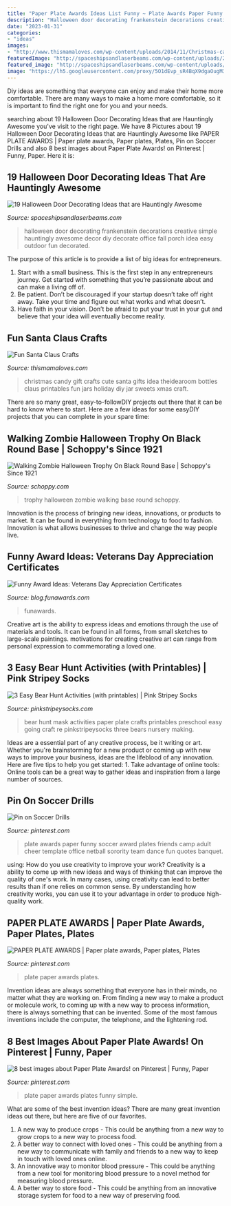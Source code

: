 ```yaml
---
title: "Paper Plate Awards Ideas List Funny ~ Plate Awards Paper Funny Soccer Award Plates Friends Camp Adult Cheer Template Office Netball Sorority Team Dance Fun Quotes Banquet"
description: "Halloween door decorating frankenstein decorations creative simple hauntingly awesome decor diy decorate office fall porch idea easy outdoor fun decorated"
date: "2023-01-31"
categories:
- "ideas"
images:
- "http://www.thismamaloves.com/wp-content/uploads/2014/11/Christmas-candy-bottles-5-678x1024.jpg"
featuredImage: "http://spaceshipsandlaserbeams.com/wp-content/uploads/2016/09/1-Frankenstein-Halloween-Door.jpg"
featured_image: "http://spaceshipsandlaserbeams.com/wp-content/uploads/2016/09/1-Frankenstein-Halloween-Door.jpg"
image: "https://lh5.googleusercontent.com/proxy/5O1dEvp_sR4BqX9dgaOugM3Xt4FwbirCVTqRdrYghLDsykWJG68-HD8kkSyzJAhvB9sU7jnhpUgXHhvhecympwEbi-lbrVHE3asXaPZPpodgtpgHta2e2cKONY0LCzBPszCZnjU5rybIxhnfuxkiHgSi7TiyYQ=w1200-h630-p-k-no-nu"
---
```



Diy ideas are something that everyone can enjoy and make their home more comfortable. There are many ways to make a home more comfortable, so it is important to find the right one for you and your needs.

	

		
searching about 19 Halloween Door Decorating Ideas that are Hauntingly Awesome you've visit to the right page. We have 8 Pictures about 19 Halloween Door Decorating Ideas that are Hauntingly Awesome like PAPER PLATE AWARDS | Paper plate awards, Paper plates, Plates, Pin on Soccer Drills and also 8 best images about Paper Plate Awards! on Pinterest | Funny, Paper. Here it is:
		
    
## 19 Halloween Door Decorating Ideas That Are Hauntingly Awesome

<img loading=lazy src="http://spaceshipsandlaserbeams.com/wp-content/uploads/2016/09/1-Frankenstein-Halloween-Door.jpg" onerror="this.onerror=null;this.src='https://tse1.mm.bing.net/th?id=OIP.2jO4xDsJhXkO3wKgsAOXuQHaJ4&amp;pid=15.1';" alt="19 Halloween Door Decorating Ideas that are Hauntingly Awesome">

_Source: spaceshipsandlaserbeams.com_

>halloween door decorating frankenstein decorations creative simple hauntingly awesome decor diy decorate office fall porch idea easy outdoor fun decorated. 

	

The purpose of this article is to provide a list of big ideas for entrepreneurs.
1. Start with a small business. This is the first step in any entrepreneurs journey. Get started with something that you’re passionate about and can make a living off of.
2. Be patient. Don’t be discouraged if your startup doesn’t take off right away. Take your time and figure out what works and what doesn’t.
3. Have faith in your vision. Don’t be afraid to put your trust in your gut and believe that your idea will eventually become reality.

    
## Fun Santa Claus Crafts

<img loading=lazy src="http://www.thismamaloves.com/wp-content/uploads/2014/11/Christmas-candy-bottles-5-678x1024.jpg" onerror="this.onerror=null;this.src='https://tse4.mm.bing.net/th?id=OIP.Ekj8gQRaUm5pTtpKHnfEOwHaLL&amp;pid=15.1';" alt="Fun Santa Claus Crafts">

_Source: thismamaloves.com_

>christmas candy gift crafts cute santa gifts idea theidearoom bottles claus printables fun jars holiday diy jar sweets xmas craft. 

	

There are so many great, easy-to-followDIY projects out there that it can be hard to know where to start. Here are a few ideas for some easyDIY projects that you can complete in your spare time: 

    
## Walking Zombie Halloween Trophy On Black Round Base | Schoppy&#039;s Since 1921

<img loading=lazy src="https://cdn.shopify.com/s/files/1/0173/9894/products/IMG_20170901_133455.jpg?v=1504329319" onerror="this.onerror=null;this.src='https://tse3.mm.bing.net/th?id=OIP.VAeMMPr2NBqyyXkVeN85TwHaQF&amp;pid=15.1';" alt="Walking Zombie Halloween Trophy On Black Round Base | Schoppy&#039;s Since 1921">

_Source: schoppy.com_

>trophy halloween zombie walking base round schoppy. 

	

Innovation is the process of bringing new ideas, innovations, or products to market. It can be found in everything from technology to food to fashion. Innovation is what allows businesses to thrive and change the way people live.

    
## Funny Award Ideas: Veterans Day Appreciation Certificates

<img loading=lazy src="https://lh5.googleusercontent.com/proxy/5O1dEvp_sR4BqX9dgaOugM3Xt4FwbirCVTqRdrYghLDsykWJG68-HD8kkSyzJAhvB9sU7jnhpUgXHhvhecympwEbi-lbrVHE3asXaPZPpodgtpgHta2e2cKONY0LCzBPszCZnjU5rybIxhnfuxkiHgSi7TiyYQ=w1200-h630-p-k-no-nu" onerror="this.onerror=null;this.src='https://tse3.mm.bing.net/th?id=OIP.ItbMXuSgYIpmuOFV9iVLEgAAAA&amp;pid=15.1';" alt="Funny Award Ideas: Veterans Day Appreciation Certificates">

_Source: blog.funawards.com_

>funawards. 

	

Creative art is the ability to express ideas and emotions through the use of materials and tools. It can be found in all forms, from small sketches to large-scale paintings. motivations for creating creative art can range from personal expression to commemorating a loved one.

    
## 3 Easy Bear Hunt Activities (with Printables) | Pink Stripey Socks

<img loading=lazy src="http://4.bp.blogspot.com/-pJYr7VjCIaQ/U9BpxJevnsI/AAAAAAAAMBk/GSBer19m6pA/s1600/7+Make+a+bear+paper+plate+mask.JPG" onerror="this.onerror=null;this.src='https://tse3.mm.bing.net/th?id=OIP.ufUs73zCyAGioN1N4-5MxAHaFj&amp;pid=15.1';" alt="3 Easy Bear Hunt Activities (with printables) | Pink Stripey Socks">

_Source: pinkstripeysocks.com_

>bear hunt mask activities paper plate crafts printables preschool easy going craft re pinkstripeysocks three bears nursery making. 

	

Ideas are a essential part of any creative process, be it writing or art. Whether you're brainstorming for a new product or coming up with new ways to improve your business, ideas are the lifeblood of any innovation. Here are five tips to help you get started: 1. Take advantage of online tools: Online tools can be a great way to gather ideas and inspiration from a large number of sources.

    
## Pin On Soccer Drills

<img loading=lazy src="https://i.pinimg.com/736x/72/1e/e0/721ee07d66b29df8ef25124b26da9719--sorority-awards-paper-plate-awards.jpg" onerror="this.onerror=null;this.src='https://tse3.mm.bing.net/th?id=OIP.se86Db0Y_0sayboB6cYa4wHaFj&amp;pid=15.1';" alt="Pin on Soccer Drills">

_Source: pinterest.com_

>plate awards paper funny soccer award plates friends camp adult cheer template office netball sorority team dance fun quotes banquet. 

	

using: How do you use creativity to improve your work?
Creativity is a ability to come up with new ideas and ways of thinking that can improve the quality of one's work. In many cases, using creativity can lead to better results than if one relies on common sense. By understanding how creativity works, you can use it to your advantage in order to produce high-quality work.

    
## PAPER PLATE AWARDS | Paper Plate Awards, Paper Plates, Plates

<img loading=lazy src="https://i.pinimg.com/736x/20/55/84/205584cd7a924583ace09bb42139406c.jpg" onerror="this.onerror=null;this.src='https://tse3.mm.bing.net/th?id=OIP.GsueNlFCJEIzWP2SGqojcgHaJ3&amp;pid=15.1';" alt="PAPER PLATE AWARDS | Paper plate awards, Paper plates, Plates">

_Source: pinterest.com_

>plate paper awards plates. 

	

Invention ideas are always something that everyone has in their minds, no matter what they are working on. From finding a new way to make a product or molecule work, to coming up with a new way to process information, there is always something that can be invented. Some of the most famous inventions include the computer, the telephone, and the lightening rod.

    
## 8 Best Images About Paper Plate Awards! On Pinterest | Funny, Paper

<img loading=lazy src="https://s-media-cache-ak0.pinimg.com/736x/61/76/17/617617f08eecae3b97b797bafc324c04--paper-plate-awards-paper-plates.jpg" onerror="this.onerror=null;this.src='https://tse4.mm.bing.net/th?id=OIP.-lQmIH2jhyuF-fhp9HQjRAHaFj&amp;pid=15.1';" alt="8 best images about Paper Plate Awards! on Pinterest | Funny, Paper">

_Source: pinterest.com_

>plate paper awards plates funny simple. 

	

What are some of the best invention ideas?
There are many great invention ideas out there, but here are five of our favorites. 
1. A new way to produce crops - This could be anything from a new way to grow crops to a new way to process food. 
2. A better way to connect with loved ones - This could be anything from a new way to communicate with family and friends to a new way to keep in touch with loved ones online. 
3. An innovative way to monitor blood pressure - This could be anything from a new tool for monitoring blood pressure to a novel method for measuring blood pressure. 
4. A better way to store food - This could be anything from an innovative storage system for food to a new way of preserving food. 

